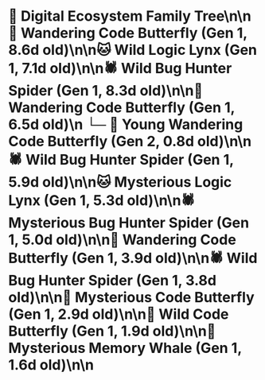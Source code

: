# 🌳 Digital Ecosystem Family Tree\n\n🦋 Wandering Code Butterfly (Gen 1, 8.6d old)\n\n🐱 Wild Logic Lynx (Gen 1, 7.1d old)\n\n🕷️ Wild Bug Hunter Spider (Gen 1, 8.3d old)\n\n🦋 Wandering Code Butterfly (Gen 1, 6.5d old)\n  └─ 🦋 Young Wandering Code Butterfly (Gen 2, 0.8d old)\n\n🕷️ Wild Bug Hunter Spider (Gen 1, 5.9d old)\n\n🐱 Mysterious Logic Lynx (Gen 1, 5.3d old)\n\n🕷️ Mysterious Bug Hunter Spider (Gen 1, 5.0d old)\n\n🦋 Wandering Code Butterfly (Gen 1, 3.9d old)\n\n🕷️ Wild Bug Hunter Spider (Gen 1, 3.8d old)\n\n🦋 Mysterious Code Butterfly (Gen 1, 2.9d old)\n\n🦋 Wild Code Butterfly (Gen 1, 1.9d old)\n\n🐋 Mysterious Memory Whale (Gen 1, 1.6d old)\n\n